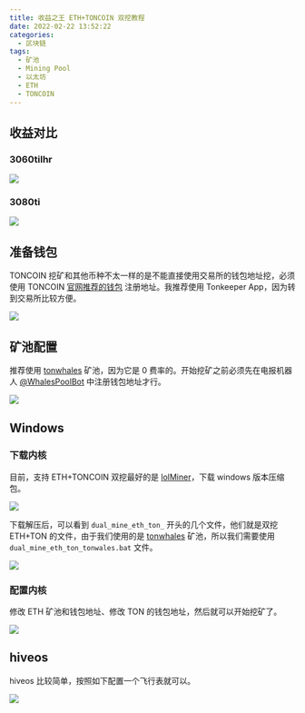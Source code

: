```yaml
---
title: 收益之王 ETH+TONCOIN 双挖教程
date: 2022-02-22 13:52:22
categories:
  - 区块链
tags:
  - 矿池
  - Mining Pool
  - 以太坊
  - ETH
  - TONCOIN
---
```


## 收益对比

### 3060tilhr

![](https://cdn.jsdelivr.net/gh/youngjuning/images/202202221354897.png)

### 3080ti

![](https://cdn.jsdelivr.net/gh/youngjuning/images/202202221356618.png)

## 准备钱包

TONCOIN 挖矿和其他币种不太一样的是不能直接使用交易所的钱包地址挖，必须使用 TONCOIN [官网推荐的钱包](https://ton.org/wallets) 注册地址。我推荐使用 Tonkeeper App，因为转到交易所比较方便。

![](https://cdn.jsdelivr.net/gh/youngjuning/images/202202221446485.png)

## 矿池配置

推荐使用 [tonwhales](https://tonwhales.com/mining) 矿池，因为它是 0 费率的。开始挖矿之前必须先在电报机器人 [@WhalesPoolBot](https://t.me/WhalesPoolBot) 中注册钱包地址才行。

![](https://cdn.jsdelivr.net/gh/youngjuning/images/202202221526915.png)

##  Windows

### 下载内核

目前，支持 ETH+TONCOIN 双挖最好的是 [lolMiner](https://github.com/Lolliedieb/lolMiner-releases/releases/tag/1.46)，下载 windows 版本压缩包。

![](https://cdn.jsdelivr.net/gh/youngjuning/images/202202221358050.png)

下载解压后，可以看到 `dual_mine_eth_ton_` 开头的几个文件，他们就是双挖 ETH+TON 的文件，由于我们使用的是 [tonwhales](https://tonwhales.com/mining) 矿池，所以我们需要使用 `dual_mine_eth_ton_tonwales.bat` 文件。

![](https://cdn.jsdelivr.net/gh/youngjuning/images/202202221400825.png)

### 配置内核

修改 ETH 矿池和钱包地址、修改 TON 的钱包地址，然后就可以开始挖矿了。

![](https://cdn.jsdelivr.net/gh/youngjuning/images/202202221529979.png)

## hiveos

hiveos 比较简单，按照如下配置一个飞行表就可以。

![](https://cdn.jsdelivr.net/gh/youngjuning/images/202202221533190.png)
